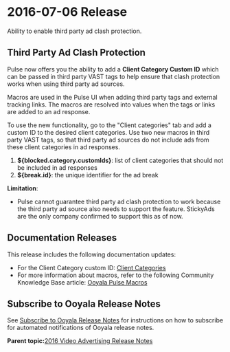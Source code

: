 # 2016-07-06 Release

Ability to enable third party ad clash protection.

## Third Party Ad Clash Protection

Pulse now offers you the ability to add a **Client Category Custom ID** which can be passed in third party VAST tags to help ensure that clash protection works when using third party ad sources.

Macros are used in the Pulse UI when adding third party tags and external tracking links. The macros are resolved into values when the tags or links are added to an ad response.

To use the new functionality, go to the "Client categories" tab and add a custom ID to the desired client categories. Use two new macros in third party VAST tags, so that third party ad sources do not include ads from these client categories in ad responses.

1.  **$\{blocked.category.customIds\}**: list of client categories that should not be included in ad responses
2.  **$\{break.id\}**: the unique identifier for the ad break

**Limitation**:

-   Pulse cannot guarantee third party ad clash protection to work because the third party ad source also needs to support the feature. StickyAds are the only company confirmed to support this as of now.

## Documentation Releases

This release includes the following documentation updates:

-   For the Client Category custom ID: [Client Categories](../ad_serving/ug/client_categories.md)
-   For more information about macros, refer to the following Community Knowledge Base article: [Ooyala Pulse Macros](http://community.ooyala.com/t5/Ad-Products-Knowledge-Articles/Ooyala-Pulse-Macros/ta-p/7041)

## Subscribe to Ooyala Release Notes

See [Subscribe to Ooyala Release Notes](../../concepts/release_notes_subscribe.md) for instructions on how to subscribe for automated notifications of Ooyala release notes.

**Parent topic:**[2016 Video Advertising Release Notes](../../oadtech/relnotes/adtech_relnotes_2016.md)


